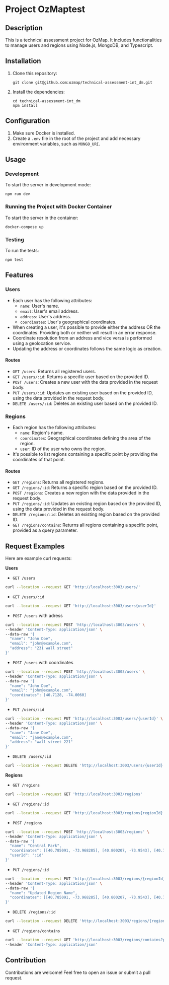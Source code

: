 # Project OzMaptest

## Description

This is a technical assessment project for OzMap. It includes functionalities to manage users and regions using Node.js, MongoDB, and Typescript.

## Installation

1. Clone this repository:

   ```
   git clone git@github.com:ozmap/technical-assessment-int_dm.git
   ```

2. Install the dependencies:

   ```
   cd technical-assessment-int_dm
   npm install
   ```

## Configuration

1. Make sure Docker is installed.
2. Create a `.env` file in the root of the project and add necessary environment variables, such as `MONGO_URI`.

## Usage

### Development

To start the server in development mode:

```
npm run dev
```

### Running the Project with Docker Container

To start the server in the container:

```
docker-compose up
```

### Testing

To run the tests:

```
npm test
```

## Features

### Users

- Each user has the following attributes:
  - `name`: User's name.
  - `email`: User's email address.
  - `address`: User's address.
  - `coordinates`: User's geographical coordinates.
- When creating a user, it's possible to provide either the address OR the coordinates. Providing both or neither will result in an error response.
- Coordinate resolution from an address and vice versa is performed using a geolocation service.
- Updating the address or coordinates follows the same logic as creation.

#### Routes

- `GET /users`: Returns all registered users.
- `GET /users/:id`: Returns a specific user based on the provided ID.
- `POST /users`: Creates a new user with the data provided in the request body.
- `PUT /users/:id`: Updates an existing user based on the provided ID, using the data provided in the request body.
- `DELETE /users/:id`: Deletes an existing user based on the provided ID.

### Regions

- Each region has the following attributes:
  - `name`: Region's name.
  - `coordinates`: Geographical coordinates defining the area of the region.
  - `user`: ID of the user who owns the region.
- It's possible to list regions containing a specific point by providing the coordinates of that point.

#### Routes

- `GET /regions`: Returns all registered regions.
- `GET /regions/:id`: Returns a specific region based on the provided ID.
- `POST /regions`: Creates a new region with the data provided in the request body.
- `PUT /regions/:id`: Updates an existing region based on the provided ID, using the data provided in the request body.
- `DELETE /regions/:id`: Deletes an existing region based on the provided ID.
- `GET /regions/contains`: Returns all regions containing a specific point, provided as a query parameter.

## Request Examples

Here are example curl requests:

**Users**
- `GET /users`
```bash
curl --location --request GET 'http://localhost:3003/users/'
```
- `GET /users/:id`
```bash
curl --location --request GET 'http://localhost:3003/users{userId}'
```
- `POST /users` with adress
```bash
curl --location --request POST 'http://localhost:3003/users' \
--header 'Content-Type: application/json' \
--data-raw '{
  "name": "John Doe",
  "email": "john@example.com",
  "address": "231 wall street"
}'
```
- `POST /users` with coordinates
```bash
curl --location --request POST 'http://localhost:3003/users' \
--header 'Content-Type: application/json' \
--data-raw '{
  "name": "John Doe",
  "email": "john@example.com",
  "coordinates": [40.7128, -74.0060]
}'
```
- `PUT /users/:id`
```bash
curl --location --request PUT 'http://localhost:3003/users/{userId}' \
--header 'Content-Type: application/json' \
--data-raw '{
  "name": "Jane Doe",
  "email": "jane@example.com",
  "address": "wall street 221"
}'
```
- `DELETE /users/:id`
```bash
curl --location --request DELETE 'http://localhost:3003/users/{userId}'
```

**Regions**
- `GET /regions`
```bash
curl --location --request GET 'http://localhost:3003/regions'
```
- `GET /regions/:id`
```bash
curl --location --request GET 'http://localhost:3003/regions{regionId}'
```
- `POST /regions`
```bash
curl --location --request POST 'http://localhost:3003/regions' \
--header 'Content-Type: application/json' \
--data-raw '{
  "name": "Central Park",
  "coordinates": [[40.785091, -73.968285], [40.800207, -73.9543], [40.785091, -73.936285], [40.765191, -73.9543]],
  "userId": ":id"
}'
```
- `PUT /regions/:id`
```bash
curl --location --request PUT 'http://localhost:3003/regions/{regionId}' \
--header 'Content-Type: application/json' \
--data-raw '{
  "name": "Updated Region Name",
  "coordinates": [[40.785091, -73.968285], [40.800207, -73.9543], [40.785091, -73.936285], [40.765191, -73.9543]]
}'
```
- `DELETE /regions/:id`
```bash
curl --location --request DELETE 'http://localhost:3003/regions/{regionId}'
```
- `GET /regions/contains`
```bash
curl --location --request GET 'http://localhost:3003/regions/contains?point=40.785091,-73.968285' \
--header 'Content-Type: application/json'
```

## Contribution

Contributions are welcome! Feel free to open an issue or submit a pull request.
